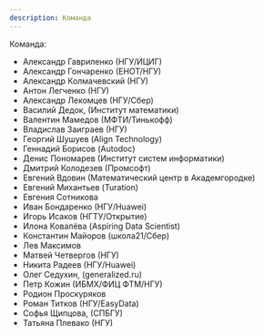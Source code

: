 ```yaml
---
description: Команда
---
```

Команда:

* Александр Гавриленко (НГУ/ИЦИГ)
* Александр Гончаренко (ЕНОТ/НГУ)
* Александр Колмачевский (НГУ)
* Антон Легченко (НГУ)
* Александр Лекомцев (НГУ/Сбер)
* Василий Дедок, (Институт математики)
* Валентин Мамедов (МФТИ/Тинькофф)
* Владислав Заиграев (НГУ)
* Георгий Шушуев (Align Technology)
* Геннадий Борисов (Autodoc)
* Денис Пономарев (Институт систем информатики)
* Дмитрий Колодезев (Промсофт)
* Евгений Вдовин (Математический центр в Академгородке)
* Евгений Михантьев (Turation)
* Евгения Сотникова
* Иван Бондаренко (НГУ/Huawei)
* Игорь Исаков (НГТУ/Открытие)
* Илона Ковалёва (Aspiring Data Scientist)
* Константин Майоров (школа21/Сбер)
* Лев Максимов
* Матвей Четвергов (НГУ)
* Никита Радеев (НГУ/Huawei)
* Олег Седухин, (generalized.ru)
* Петр Кожин (ИБМХ/ФИЦ ФТМ/НГУ)
* Родион Проскуряков
* Роман Титков (НГУ/EasyData)
* Софья Щипцова, (СПБГУ)
* Татьяна Плевако (НГУ)
